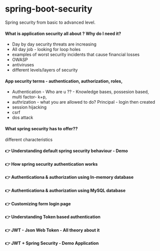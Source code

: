 # spring-boot-security
Spring security from basic to advanced level.

#### What is application security all about ? Why do I need it?

* Day by day security threats are increasing
* All day job - looking for loop holes
* examples of worst security incidents that cause financial losses
* OWASP
* antiviruses
* different levels/layers of security


#### App security terms - authentication, authorization, roles, 

* Authentication - Who are u ?? - Knowledge bases, possesion based, multi factor- k+p, 
* authrization - what you are allowed to do?
Principal - login then created
* session hijacking
* csrf
* dos attack

#### What spring security has to offer??
different characteristics

#### 👉 Understanding default spring security behaviour - Demo

#### 👉 How spring security authentication works

#### 👉 Authenticationa & authorization using In-memory database

#### 👉 Authenticationa & authorization using MySQL database

#### 👉 Customizing form login page

#### 👉 Understanding Token based authentication

#### 👉 JWT - Json Web Token - All theory about it

#### 👉 JWT + Spring Security - Demo Application


